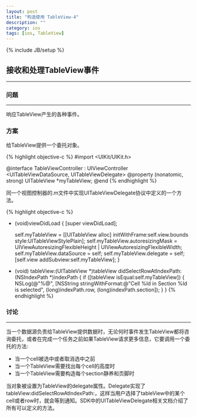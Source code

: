 ```yaml
---
layout: post
title: "构造使用 TableView-4"
description: ""
category: ios
tags: [ios, TableView]
---
```

{% include JB/setup %}

## 接收和处理TableView事件
---

### 问题
---

响应TableView产生的各种事件。

### 方案

给TableView提供一个委托对象。

{% highlight objective-c %}
#import <UIKit/UIKit.h>

@interface TableViewController : UIViewController <UITableViewDataSource, UITableViewDelegate>
@property (nonatomic, strong) UITableView *myTableView;
@end
{% endhighlight %}

同一个视图控制器的.m文件中实现UITableViewDelegate协议中定义的一个方法。

{% highlight objective-c %}
- (void)viewDidLoad {
	[super viewDidLoad];

	self.myTableView = [[UITableView alloc] initWithFrame:self.view.bounds style:UITableViewStylePlain];
	self.myTableView.autoresizingMask = UIViewAutoresizingFlexibleHeight | UIViewAutoresizingFlexibleWidth;
	self.myTableView.dataSource = self;
	self.myTableView.delegate = self;
	[self.view addSubview:self.myTableView];
}

- (void) tableView:(UITableView *)tableView didSelectRowAtIndexPath:(NSIndexPath *)indexPath {
	if ([tableView isEqual:self.myTableView]) {
		NSLog(@"%@", [NSString stringWithFormat:@"Cell %ld in Section %ld is selected", (long)indexPath.row, (long)indexPath.section]);
	}
}
{% endhighlight %}

### 讨论
---

当一个数据源负责给TableView提供数据时，无论何时事件发生TableView都将咨询委托，或者在完成一个任务之前如果TableView请求更多信息，它要调用一个委托的方法:

* 当一个cell被选中或者取消选中之前
* 当一个TableView需要找出每个cell的高度时
* 当一个TableView需要构造每个section静养和页脚时

当对象被设置为TableView的delegate属性。Delegate实现了tableView:didSelectRowAtIndexPath:，这样当用户选择了tableView中的某个cell或者row时，就会等到通知。SDK中的UITableViewDelegate相关文档介绍了所有可以定义的方法。
